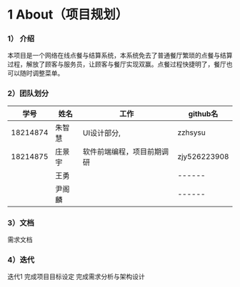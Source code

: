 # 1 About（项目规划）

### 1）	介绍

本项目是一个网络在线点餐与结算系统，本系统免去了普通餐厅繁琐的点餐与结算过程，解放了顾客与服务员，让顾客与餐厅实现双赢。点餐过程快捷明了，餐厅也可以随时调整菜单。
### 2）团队划分

| 学号     |   姓名    | 工作 |   github名   |
| -------- | ------ | ---- | ------ |
| 18214874 | 朱智慧 |  UI设计部分,    | zzhsysu |
| 18214875 | 庄景宇 | 软件前端编程，项目前期调研     | zjy526223908 |
|          | 王勇   |      | ------ |
|          | 尹阁麟 |      | ------ |

### 3）文档

需求文档

### 4）迭代

迭代1
完成项目目标设定
完成需求分析与架构设计
